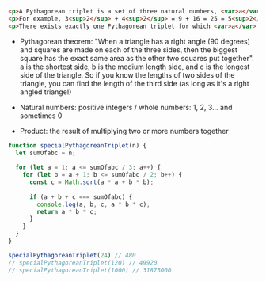```html
<p>A Pythagorean triplet is a set of three natural numbers, <var>a</var> < <var>b</var> < <var>c</var>, for which, <var>a</var><sup>2</sup> + <var>b</var><sup>2</sup> = <var>c</var><sup>2</sup></p>
<p>For example, 3<sup>2</sup> + 4<sup>2</sup> = 9 + 16 = 25 = 5<sup>2</sup>.</p>
<p>There exists exactly one Pythagorean triplet for which <var>a</var> + <var>b</var> + <var>c</var> = 1000. Find the product <var>abc</var> such that <var>a</var> + <var>b</var> + <var>c</var> = <code>n</code>.</p>
```

* Pythagorean theorem: "When a triangle has a right angle (90 degrees) and squares are made on each of the three sides, then the biggest square has the exact same area as the other two squares put together". a is the shortest side, b is the medium length side, and c is the longest side of the triangle. So if you know the lengths of two sides of the triangle, you can find the length of the third side (as long as it's a right angled triange!)

* Natural numbers: positive integers / whole numbers: 1, 2, 3... and sometimes 0

* Product: the result of multiplying two or more numbers together

```js
function specialPythagoreanTriplet(n) {
  let sumOfabc = n;
  
  for (let a = 1; a <= sumOfabc / 3; a++) {
    for (let b = a + 1; b <= sumOfabc / 2; b++) {
      const c = Math.sqrt(a * a + b * b);
      
      if (a + b + c === sumOfabc) {
        console.log(a, b, c, a * b * c);
        return a * b * c;
      }
    }
  }
}

specialPythagoreanTriplet(24) // 480
// specialPythagoreanTriplet(120) // 49920
// specialPythagoreanTriplet(1000) // 31875000
```
